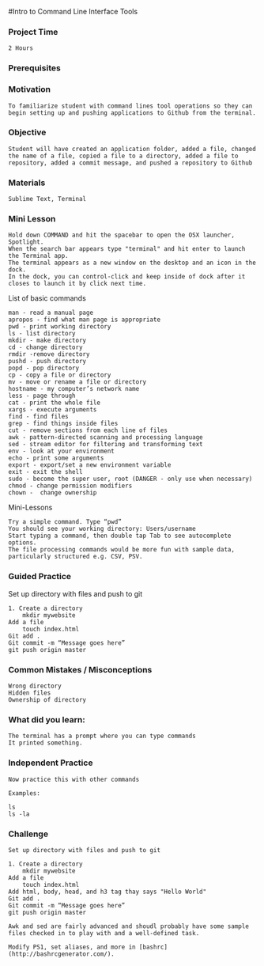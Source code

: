 #Intro to Command Line Interface Tools

### Project Time

	2 Hours

### Prerequisites


### Motivation

	To familiarize student with command lines tool operations so they can begin setting up and pushing applications to Github from the terminal.

### Objective

	Student will have created an application folder, added a file, changed the name of a file, copied a file to a directory, added a file to repository, added a commit message, and pushed a repository to Github

### Materials

	Sublime Text, Terminal

### Mini Lesson

	Hold down COMMAND and hit the spacebar to open the OSX launcher, Spotlight.
	When the search bar appears type "terminal" and hit enter to launch the Terminal app.
	The terminal appears as a new window on the desktop and an icon in the dock.
	In the dock, you can control-click and keep inside of dock after it closes to launch it by click next time.

List of basic commands

	man - read a manual page
	apropos - find what man page is appropriate
	pwd - print working directory
	ls - list directory
	mkdir - make directory
	cd - change directory
	rmdir -remove directory
	pushd - push directory
	popd - pop directory
	cp - copy a file or directory
	mv - move or rename a file or directory
	hostname - my computer’s network name
	less - page through
	cat - print the whole file
	xargs - execute arguments
	find - find files
	grep - find things inside files
	cut - remove sections from each line of files
	awk - pattern-directed scanning and processing language
	sed - stream editor for filtering and transforming text
	env - look at your environment
	echo - print some arguments
	export - export/set a new environment variable
	exit - exit the shell
	sudo - become the super user, root (DANGER - only use when necessary)
	chmod - change permission modifiers
	chown -  change ownership

Mini-Lessons

	Try a simple command. Type “pwd”
	You should see your working directory: Users/username
	Start typing a command, then double tap Tab to see autocomplete options.
	The file processing commands would be more fun with sample data, particularly structured e.g. CSV, PSV.

### Guided Practice

Set up directory with files and push to git

	1. Create a directory
		mkdir mywebsite
	Add a file
		touch index.html
	Git add .
	Git commit -m “Message goes here”
	git push origin master

### Common Mistakes / Misconceptions

	Wrong directory
	Hidden files
	Ownership of directory

### What did you learn:

	The terminal has a prompt where you can type commands
	It printed something.

### Independent Practice

	Now practice this with other commands

	Examples:

	ls
	ls -la


### Challenge

	Set up directory with files and push to git

	1. Create a directory
		mkdir mywebsite
	Add a file
		touch index.html
	Add html, body, head, and h3 tag thay says "Hello World"
	Git add .
	Git commit -m “Message goes here”
	git push origin master
	
	Awk and sed are fairly advanced and shoudl probably have some sample files checked in to play with and a well-defined task.
	
	Modify PS1, set aliases, and more in [bashrc](http://bashrcgenerator.com/).
